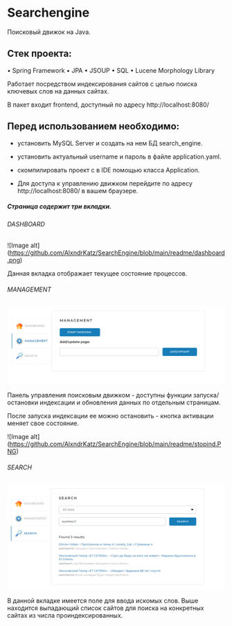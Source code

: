 # Searchengine

Поисковый движок на Java.

## Стек проекта:

• Spring Framework 
• JPA 
• JSOUP 
• SQL 
• Lucene Morphology Library 

Работает посредством индексирования сайтов с целью поиска ключевых слов на данных сайтах.

В пакет входит frontend, доступный по адресу http://localhost:8080/

## Перед использованием необходимо:

-  установить MySQL Server и создать на нем БД search_engine.

-  установить актуальный username и пароль в файле application.yaml.

-  скомпилировать проект с в IDE помощью класса Application.

-  Для доступа к управлению движком перейдите по адресу http://localhost:8080/  в вашем браузере.

##### Страница содержит три вкладки.

###### DASHBOARD
![Image alt] (https://github.com/AlxndrKatz/SearchEngine/blob/main/readme/dashboard.png)

Данная вкладка отображает текущее состояние процессов.

###### MANAGEMENT
![Image alt](https://github.com/AlxndrKatz/SearchEngine/blob/main/readme/management.png)

Панель управления поисковым движком - доступны функции запуска/остановки индексации и обновления данных по отдельным страницам.

После запуска индексации ее можно остановить - кнопка активации меняет свое состояние.

![Image alt] (https://github.com/AlxndrKatz/SearchEngine/blob/main/readme/stopind.PNG)

###### SEARCH
![Image alt](https://github.com/AlxndrKatz/SearchEngine/blob/main/readme/search.png)

В данной вкладке имеется поле для ввода искомых слов. Выше находится выпадающий список сайтов для поиска на конкретных сайтах из числа проиндексированных.

